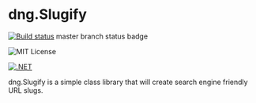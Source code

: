 # dng.Slugify

[![Build status](https://ci.appveyor.com/api/projects/status/mjvn24kwi4rbhkkd?svg=true)](https://ci.appveyor.com/project/dotnetgeek/dng-slugify)
master branch status badge

![MIT License](https://img.shields.io/badge/license-MIT-orange.svg)

[![.NET](https://github.com/dotnetgeek/dng.Slugify/actions/workflows/dotnet.yml/badge.svg)](https://github.com/dotnetgeek/dng.Slugify/actions/workflows/dotnet.yml)

dng.Slugify is a simple class library that will create search engine friendly URL slugs.
